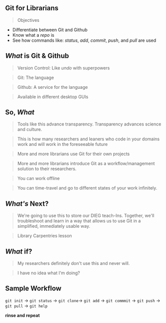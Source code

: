 ## Git for Librarians

> Objectives
- Differentiate between Git and Github
- Know what a _repo_ is
- See how commands like:  _status_, _add_, _commit_, _push_, and _pull_ are used

## *What* is Git & Github

> Version Control: Like *undo* with superpowers

> Git: The language

> Github: A service for the language

> Available in different desktop GUIs



## So, *What*

> Tools like this advance transparency. Transparency advances science and culture.

> This is how many researchers and leaners who code in your domains work and will work in the foreseeable future

> More and more librarians use Git for their own projects

> More and more librarians introduce Git as a workflow/management solution to their researchers.

> You can work offline

> You can time-travel and go to different states of your work infinitely.


## *What's* Next?

> We're going to use this to store our DIEG teach-Ins. Together, we'll troubleshoot and learn in a way that allows us to use Git in a simplified, immediately usable way.

> Library Carpentries lesson


## *What* if?

> My researchers definitely don't use this and never will.


> I have no idea what I'm doing?




## Sample Workflow

```git init``` ->
```git status``` ->
```git clone```->
```git add``` ->
```git commmit``` ->
```git push``` ->
```git pull``` ->
```git help```

**rinse and repeat**
